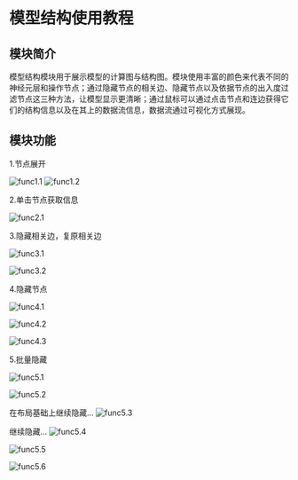 
# 模型结构使用教程
## 模块简介
模型结构模块用于展示模型的计算图与结构图。模块使用丰富的颜色来代表不同的神经元层和操作节点；通过隐藏节点的相关边、隐藏节点以及依据节点的出入度过滤节点这三种方法，让模型显示更清晰；通过鼠标可以通过点击节点和连边获得它们的结构信息以及在其上的数据流信息，数据流通过可视化方式展现。
## 模块功能
1.节点展开

![func1.1](./images/graph/func1.1.png)
![func1.2](./images/graph/func1.2.png)

2.单击节点获取信息

![func2.1](./images/graph/func2.1.png)

3.隐藏相关边，复原相关边

![func3.1](./images/graph/func3.1.png)

![func3.2](./images/graph/func3.2.png)

4.隐藏节点

![func4.1](./images/graph/func4.1.png)

![func4.2](./images/graph/func4.2.png)

![func4.3](./images/graph/func4.3.png)

5.批量隐藏

![func5.1](./images/graph/func5.1.png)

![func5.2](./images/graph/func5.2.png)

在布局基础上继续隐藏...
![func5.3](./images/graph/func5.3.png)

继续隐藏...
![func5.4](./images/graph/func5.4.png)

![func5.5](./images/graph/func5.5.png)

![func5.6](./images/graph/func5.6.png)
